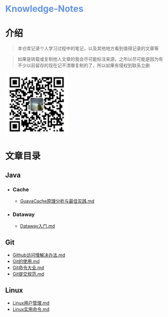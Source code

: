 <h1 style="color: cornflowerblue">Knowledge-Notes</h1>

# 介绍

> 本仓库记录个人学习过程中的笔记，以及其他地方看到值得记录的文章等

> 如果是转载或复制他人文章的我会尽可能标注来源，之所以尽可能是因为有不少以前留存的现在记不清哪复制的了，所以如果有侵权到联系立删

![微信扫一扫](doc/images/微信二维码.jpg "微信二维码")

# 文章目录

## Java

- ### Cache
    - [GuavaCache原理分析与最佳实践.md](Java/Cache/GuavaCache原理分析与最佳实践.md)

- ### Dataway
    - [Dataway入门.md](Java/Dataway/Dataway入门.md)

## Git

- [Github访问慢解决办法.md](Git/Github访问慢解决办法.md)
- [Git的使用.md](Git/Git的使用.md)
- [Git命令大全.md](Git/Git命令大全.md)
- [Git提交规范.md](Git/Git提交规范.md)

## Linux

- [Linux用户管理.md](Linux/Linux用户管理.md)
- [Linux实用命令.md](Linux/Linux实用命令.md)